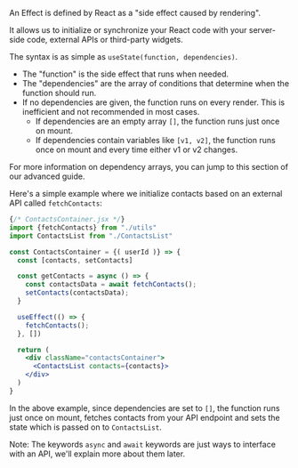 An Effect is defined by React as a "side effect caused by rendering".

It allows us to initialize or synchronize your React code with your server-side code, external APIs or third-party widgets.

The syntax is as simple as `useState(function, dependencies)`.

* The "function" is the side effect that runs when needed.
* The "dependencies" are the array of conditions that determine when the function should run.
* If no dependencies are given, the function runs on every render. This is inefficient and not recommended in most cases.
  * If dependencies are an empty array `[]`, the function runs just once on mount.
  * If dependencies contain variables like `[v1, v2]`, the function runs once on mount and every time either v1 or v2 changes.

For more information on dependency arrays, you can jump to this section of our advanced guide.
<!-- TODO: Link to the advanced guide once published  -->

Here's a simple example where we initialize contacts based on an external API called `fetchContacts`:

```jsx
{/* ContactsContainer.jsx */}
import {fetchContacts} from "./utils"
import ContactsList from "./ContactsList"

const ContactsContainer = {( userId )} => {
  const [contacts, setContacts]

  const getContacts = async () => {
    const contactsData = await fetchContacts();
    setContacts(contactsData);
  }

  useEffect(() => {
    fetchContacts();
  }, [])

  return (
    <div className="contactsContainer">
      <ContactsList contacts={contacts}>
    </div>
  )
}
```

In the above example, since dependencies are set to `[]`, the function runs just once on mount, fetches contacts from your API endpoint and sets the state which is passed on to `ContactsList`.

Note: The keywords `async` and `await` keywords are just ways to interface with an API, we'll explain more about them later.
